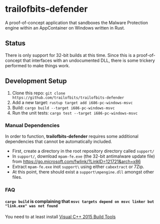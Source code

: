 # trailofbits-defender
A proof-of-concept application that sandboxes the Malware Protection engine within an AppContainer on Windows written in Rust. 

## Status
There is only support for 32-bit builds at this time. Since this is a proof-of-concept that interfaces with an undocumented DLL, there is some trickery performed to make things work.

## Development Setup
 1. Clone this repo: `git clone https://github.com/trailofbits/trailofbits-defender`
 2. Add a new target: `rustup target add i686-pc-windows-msvc` 
 3. Build: `cargo build --target i686-pc-windows-msvc`
 4. Run the unit tests: `cargo test --target i686-pc-windows-msvc`
 
### Manual Dependencies
In order to function, **trailofbits-defender** requires some additional dependencies that cannot be automatically included. 

 * First, create a directory in the root repository directory called `support/`
 * In `support/`, download `mpam-fe.exe` (the 32-bit antimalware update file) from https://go.microsoft.com/fwlink/?LinkID=121721&arch=x86
 * Extract `mpam-fe.exe` inot `support\` using either `cabextract` or 7Zip.
 * At this point, there should exist a `support\mpengine.dll` amongst other files.

### FAQ
#### `cargo build` is complaining that `msvc targets depend on msvc linker but "link.exe" was not found`
You need to at least install [Visual C++ 2015 Build Tools](http://go.microsoft.com/fwlink/?LinkId=691126&fixForIE=.exe)
